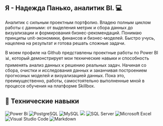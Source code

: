 ## Я - Надежда Панько, аналитик BI. 💻

Аналитик с сильным проектным портфолио. Владею полным циклом работы с данными: от выделения метрик и сбора данных до визуализации и формирования бизнес-рекомендаций. Понимаю принципы unit-экономики, финансов и бизнес-моделей. Быстро учусь, нацелена на результат и готова решать сложные задачи.


В моем профиле на Github представлены проектные работы по Power BI📊,  который демонстрирует мои технические навыки и способность применять анализ данных к решению реальных задач. Начиная со сбора, очистки и исследования данных и заканчивая построением прогнозных моделей и визуализацией данных. Пока это, преимущественно, работы, самостоятельно выполненные мной в процессе обучения на платформе Skillbox.

## 💼 Технические навыки
![Power Bi](https://img.shields.io/badge/power_bi-F2C811?style=for-the-badge&logo=powerbi&logoColor=black)
![PostgreSQL](https://img.shields.io/badge/PostgreSQL-316192?style=for-the-badge&logo=postgresql&logoColor=white)
![MySQL](https://img.shields.io/badge/mysql-4479A1.svg?style=for-the-badge&logo=mysql&logoColor=white)
![](https://img.shields.io/badge/SQLite-07405E?style=for-the-badge&logo=sqlite&logoColor=white)
![SQL Server](https://img.shields.io/badge/Microsoft_SQL_Server-CC2927?style=for-the-badge&logo=microsoft-sql-server&logoColor=white)
![Microsoft Excel](https://img.shields.io/badge/Microsoft_Excel-217346?style=for-the-badge&logo=microsoft-excel&logoColor=white)
![Visual Studio Code](https://img.shields.io/badge/Visual%20Studio%20Code-0078d7.svg?style=for-the-badge&logo=visual-studio-code&logoColor=white)
![Markdown](https://img.shields.io/badge/markdown-%23000000.svg?style=for-the-badge&logo=markdown&logoColor=white)

<!--
**Nadezhda2024/Nadezhda2024** is a ✨ _special_ ✨ repository because its `README.md` (this file) appears on your GitHub profile.

Here are some ideas to get you started:

- 🔭 I’m currently working on ...
- 🌱 I’m currently learning ...
- 👯 I’m looking to collaborate on ...
- 🤔 I’m looking for help with ...
- 💬 Ask me about ...
- 📫 How to reach me: ...
- 😄 Pronouns: ...
- ⚡ Fun fact: ...
-->
